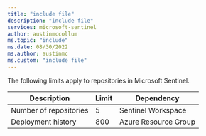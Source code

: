 ```yaml
---
title: "include file" 
description: "include file" 
services: microsoft-sentinel
author: austinmccollum
ms.topic: "include"
ms.date: 08/30/2022
ms.author: austinmc
ms.custom: "include file"
---
```


The following limits apply to repositories in Microsoft Sentinel.

|Description |Limit  |Dependency|
|---------|---------|---------|
|Number of repositories | 5 | Sentinel Workspace|
|Deployment history | 800 | Azure Resource Group |       